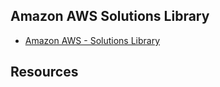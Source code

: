 ## Amazon AWS Solutions Library

- [Amazon AWS - Solutions Library](https://aws.amazon.com/solutions)

## Resources
